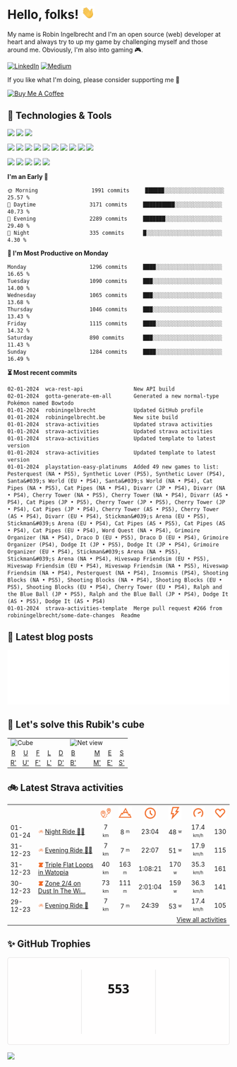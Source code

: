 # Hello, folks! <img src="https://raw.githubusercontent.com/robiningelbrecht/robiningelbrecht/master/wave.gif" width="30">
 
My name is Robin Ingelbrecht and I'm an open source (web) developer at heart and always try to up my game by challenging myself and those around me.
Obviously, I'm also into gaming 🎮.

[![LinkedIn](https://img.shields.io/badge/LinkedIn-0D61B8?style=flat&logo=linkedin&logoColor=white&color=0D61B8)](https://linkedin.com/in/robin-ingelbrecht) 
[![Medium](https://img.shields.io/badge/Medium-2bbc8a?style=flat&logo=medium&logoColor=white&color=2bbc8a)](https://ingelbrechtrobin.medium.com/) 

If you like what I'm doing, please consider supporting me 🙏

<a href="https://www.buymeacoffee.com/ingelbrecht" target="_blank"><img src="https://cdn.buymeacoffee.com/buttons/v2/default-yellow.png" alt="Buy Me A Coffee" style="height: 40px !important;" ></a>

## :wrench: Technologies & Tools
![](https://img.shields.io/badge/OS-Linux-informational?style=flat&logo=linux&logoColor=white&color=2bbc8a)
![](https://img.shields.io/badge/OS-Macos-informational?style=flat&logo=macos&logoColor=white&color=2bbc8a)
![](https://img.shields.io/badge/Editor-phpstorm-informational?style=flat&logo=phpstorm&logoColor=white&color=2bbc8a)

![](https://img.shields.io/badge/Code-Php-informational?style=flat&logo=php&logoColor=white&color=2bbc8a)
![](https://img.shields.io/badge/Framework-Symfony-informational?style=flat&logo=symfony&logoColor=white&color=2bbc8a)
![](https://img.shields.io/badge/Framework-Drupal-informational?style=flat&logo=drupal&logoColor=white&color=2bbc8a)
![](https://img.shields.io/badge/Framework-Laravel-informational?style=flat&logo=laravel&logoColor=white&color=2bbc8a)
![](https://img.shields.io/badge/Code-Python-informational?style=flat&logo=python&logoColor=white&color=2bbc8a)
![](https://img.shields.io/badge/Code-JavaScript-informational?style=flat&logo=javascript&logoColor=white&color=2bbc8a)
![](https://img.shields.io/badge/Code-css3-informational?style=flat&logo=css3&logoColor=white&color=2bbc8a)
![](https://img.shields.io/badge/Code-html5-informational?style=flat&logo=html5&logoColor=white&color=2bbc8a)
![](https://img.shields.io/badge/Code-chart.js-informational?style=flat&logo=chartdotjs&logoColor=white&color=2bbc8a)
![](https://img.shields.io/badge/Shell-Bash-informational?style=flat&logo=gnu-bash&logoColor=white&color=2bbc8a)

![](https://img.shields.io/badge/Tools-MySQL-informational?style=flat&logo=mysql&logoColor=white&color=2bbc8a)
![](https://img.shields.io/badge/Tools-MariaDB-informational?style=flat&logo=mariadb&logoColor=white&color=2bbc8a)
![](https://img.shields.io/badge/Tools-RabbitMQ-informational?style=flat&logo=rabbitmq&logoColor=white&color=2bbc8a)
![](https://img.shields.io/badge/Devops-Docker-informational?style=flat&logo=docker&logoColor=white&color=2bbc8a)
![](https://img.shields.io/badge/GitHub-continuous%20integration-informational?style=flat&logo=github%20actions&logoColor=white&color=2bbc8a)

<!--START_SECTION:commits-per-day-time-->
**I&#039;m an Early 🐤**

```text
🌞 Morning                 1991 commits     ██████░░░░░░░░░░░░░░░░░░░   25.57 %
🌆 Daytime                 3171 commits     ██████████░░░░░░░░░░░░░░░   40.73 %
🌃 Evening                 2289 commits     ███████░░░░░░░░░░░░░░░░░░   29.40 %
🌙 Night                   335 commits      █░░░░░░░░░░░░░░░░░░░░░░░░   4.30 %
```
<!--END_SECTION:commits-per-day-time-->

<!--START_SECTION:commits-per-weekday-->
**📅 I&#039;m Most Productive on Monday**

```text
Monday                    1296 commits     ████░░░░░░░░░░░░░░░░░░░░░   16.65 %
Tuesday                   1090 commits     ███░░░░░░░░░░░░░░░░░░░░░░   14.00 %
Wednesday                 1065 commits     ███░░░░░░░░░░░░░░░░░░░░░░   13.68 %
Thursday                  1046 commits     ███░░░░░░░░░░░░░░░░░░░░░░   13.43 %
Friday                    1115 commits     ████░░░░░░░░░░░░░░░░░░░░░   14.32 %
Saturday                  890 commits      ███░░░░░░░░░░░░░░░░░░░░░░   11.43 %
Sunday                    1284 commits     ████░░░░░░░░░░░░░░░░░░░░░   16.49 %
```
<!--END_SECTION:commits-per-weekday-->

<!--START_SECTION:most-recent-commits-->
**⏳ Most recent commits**
                                        
```text
02-01-2024  wca-rest-api                New API build
02-01-2024  gotta-generate-em-all       Generated a new normal-type Pokémon named Bowtodo
01-01-2024  robiningelbrecht            Updated GitHub profile
01-01-2024  robiningelbrecht.be         New site build
01-01-2024  strava-activities           Updated strava activities
01-01-2024  strava-activities           Updated strava activities
01-01-2024  strava-activities           Updated template to latest version
01-01-2024  strava-activities           Updated template to latest version
01-01-2024  playstation-easy-platinums  Added 49 new games to list: Pesterquest (NA • PS5), Synthetic Lover (PS5), Synthetic Lover (PS4), Santa&#039;s World (EU • PS4), Santa&#039;s World (NA • PS4), Cat Pipes (NA • PS5), Cat Pipes (NA • PS4), Divarr (JP • PS4), Divarr (NA • PS4), Cherry Tower (NA • PS5), Cherry Tower (NA • PS4), Divarr (AS • PS4), Cat Pipes (JP • PS5), Cherry Tower (JP • PS5), Cherry Tower (JP • PS4), Cat Pipes (JP • PS4), Cherry Tower (AS • PS5), Cherry Tower (AS • PS4), Divarr (EU • PS4), Stickman&#039;s Arena (EU • PS5), Stickman&#039;s Arena (EU • PS4), Cat Pipes (AS • PS5), Cat Pipes (AS • PS4), Cat Pipes (EU • PS4), Word Quest (NA • PS4), Grimoire Organizer (NA • PS4), Draco D (EU • PS5), Draco D (EU • PS4), Grimoire Organizer (PS4), Dodge It (JP • PS5), Dodge It (JP • PS4), Grimoire Organizer (EU • PS4), Stickman&#039;s Arena (NA • PS5), Stickman&#039;s Arena (NA • PS4), Hiveswap Friendsim (EU • PS5), Hiveswap Friendsim (EU • PS4), Hiveswap Friendsim (NA • PS5), Hiveswap Friendsim (NA • PS4), Pesterquest (NA • PS4), Insomnis (PS4), Shooting Blocks (NA • PS5), Shooting Blocks (NA • PS4), Shooting Blocks (EU • PS5), Shooting Blocks (EU • PS4), Cherry Tower (EU • PS4), Ralph and the Blue Ball (JP • PS5), Ralph and the Blue Ball (JP • PS4), Dodge It (AS • PS5), Dodge It (AS • PS4)
01-01-2024  strava-activities-template  Merge pull request #266 from robiningelbrecht/some-date-changes  Readme
```
<!--END_SECTION:most-recent-commits-->

## :pencil: Latest blog posts

<a target="_blank" href="https://ingelbrechtrobin.medium.com/"><img src="assets/medium-blog-posts.svg" /></a>

## :jigsaw: Let's solve this Rubik's cube

<table>
  <tr>
    <td colspan="5">
      <img src="https://puzzle-generator.robiningelbrecht.be/github-game/cube" alt="Cube" />
    </td>
    <td colspan="5">
      <img src="https://puzzle-generator.robiningelbrecht.be/github-game/cube?view=net" alt="Net view" />
    </td>
  </tr>
  <tr>
    <td align="center">
      <a href="https://puzzle-generator.robiningelbrecht.be/github-game/turn/R">R</a>
    </td>
    <td align="center">
      <a href="https://puzzle-generator.robiningelbrecht.be/github-game/turn/U">U</a>
    </td>
    <td align="center">
      <a href="https://puzzle-generator.robiningelbrecht.be/github-game/turn/F">F</a>
    </td>
    <td align="center">
      <a href="https://puzzle-generator.robiningelbrecht.be/github-game/turn/L">L</a>
    </td>
    <td align="center">
      <a href="https://puzzle-generator.robiningelbrecht.be/github-game/turn/D">D</a>
    </td>
    <td align="center">
      <a href="https://puzzle-generator.robiningelbrecht.be/github-game/turn/B">B</a>
    </td>
    <td>
       &nbsp; &nbsp;
    </td>
    <td align="center">
      <a href="https://puzzle-generator.robiningelbrecht.be/github-game/turn/M">M</a>
    </td>
    <td align="center">
      <a href="https://puzzle-generator.robiningelbrecht.be/github-game/turn/E">E</a>
    </td>
    <td align="center">
      <a href="https://puzzle-generator.robiningelbrecht.be/github-game/turn/S">S</a>
    </td>
  </tr>
  <tr>
    <td align="center">
      <a href="https://puzzle-generator.robiningelbrecht.be/github-game/turn/R&#039;">R&#039;</a>
    </td>
    <td align="center">
      <a href="https://puzzle-generator.robiningelbrecht.be/github-game/turn/U&#039;">U&#039;</a>
    </td>
    <td align="center">
      <a href="https://puzzle-generator.robiningelbrecht.be/github-game/turn/F&#039;">F&#039;</a>
    </td>
    <td align="center">
      <a href="https://puzzle-generator.robiningelbrecht.be/github-game/turn/L&#039;">L&#039;</a>
    </td>
    <td align="center">
      <a href="https://puzzle-generator.robiningelbrecht.be/github-game/turn/D&#039;">D&#039;</a>
    </td>
    <td align="center">
      <a href="https://puzzle-generator.robiningelbrecht.be/github-game/turn/B&#039;">B&#039;</a>
    </td>
     <td>
      &nbsp; &nbsp;
    </td>
    <td align="center">
      <a href="https://puzzle-generator.robiningelbrecht.be/github-game/turn/M&#039;">M&#039;</a>
    </td>
    <td align="center">
      <a href="https://puzzle-generator.robiningelbrecht.be/github-game/turn/E&#039;">E&#039;</a>
    </td>
    <td align="center">
      <a href="https://puzzle-generator.robiningelbrecht.be/github-game/turn/S&#039;">S&#039;</a>
    </td>
  </tr>
</table>

## :bike: Latest Strava activities

<!--START_SECTION:strava-activities-->
<table>
    <tr>
        <th></th>
        <th></th>
        <th align="center"><img src="https://raw.githubusercontent.com/robiningelbrecht/strava-activities/master/public/distance.svg" width="30" alt="distance" title="distance"/></th>
        <th align="center"><img src="https://raw.githubusercontent.com/robiningelbrecht/strava-activities/master/public/elevation.svg" width="30" alt="elevation" title="elevation"/></th>
        <th align="center"><img src="https://raw.githubusercontent.com/robiningelbrecht/strava-activities/master/public/time.svg" width="30" alt="time" title="time"/></th>
        <th align="center"><img src="https://raw.githubusercontent.com/robiningelbrecht/strava-activities/master/public/average-watt.svg" width="30" alt="average watts" title="average watts"/></th>
        <th align="center"><img src="https://raw.githubusercontent.com/robiningelbrecht/strava-activities/master/public/average-speed.svg" width="30" alt="average speed" title="average speed"/></th>
        <th align="center"><img src="https://raw.githubusercontent.com/robiningelbrecht/strava-activities/master/public/heart-rate.svg" width="30" alt="average heart rate" title="average heart rate"/></th>
    </tr>
            <tr>
            <td>01-01-24</td>
            <td>
                <img src="https://raw.githubusercontent.com/robiningelbrecht/strava-activities/master/public/activity-ride.svg" width="12" alt="Night Ride 🎊🎊" title="Night Ride 🎊🎊"/>
<a href="https://www.strava.com/activities/10472334413" title="Kcal: 230 | Gear: None ">Night Ride 🎊🎊</a>
            </td>
            <td align="center">7 <sup><sub>km</sub></sup></td>
            <td align="center">8 <sup><sub>m</sub></sup></td>
            <td align="center">23:04</td>
            <td align="center">48 <sup><sub>w</sub></sup></td>
            <td align="center">17.4 <sup><sub>km/h</sub></sup></td>
            <td align="center">130</td>
        </tr>
            <tr>
            <td>31-12-23</td>
            <td>
                <img src="https://raw.githubusercontent.com/robiningelbrecht/strava-activities/master/public/activity-ride.svg" width="12" alt="Evening Ride 🎊🎊" title="Evening Ride 🎊🎊"/>
<a href="https://www.strava.com/activities/10472334414" title="Kcal: 175 | Gear: None ">Evening Ride 🎊🎊</a>
            </td>
            <td align="center">7 <sup><sub>km</sub></sup></td>
            <td align="center">7 <sup><sub>m</sub></sup></td>
            <td align="center">22:07</td>
            <td align="center">51 <sup><sub>w</sub></sup></td>
            <td align="center">17.9 <sup><sub>km/h</sub></sup></td>
            <td align="center">115</td>
        </tr>
            <tr>
            <td>31-12-23</td>
            <td>
                                <img src="https://raw.githubusercontent.com/robiningelbrecht/strava-activities/master/public/activity-virtual-ride-zwift.svg" width="12" alt="Triple Flat Loops in Watopia" title="Triple Flat Loops in Watopia"/>
<a href="https://www.strava.com/activities/10467639135" title="Kcal: 665 | Gear: None ">Triple Flat Loops in Watopia</a>
            </td>
            <td align="center">40 <sup><sub>km</sub></sup></td>
            <td align="center">163 <sup><sub>m</sub></sup></td>
            <td align="center">1:08:21</td>
            <td align="center">170 <sup><sub>w</sub></sup></td>
            <td align="center">35.3 <sup><sub>km/h</sub></sup></td>
            <td align="center">161</td>
        </tr>
            <tr>
            <td>30-12-23</td>
            <td>
                                <img src="https://raw.githubusercontent.com/robiningelbrecht/strava-activities/master/public/activity-virtual-ride-zwift.svg" width="12" alt="Zone 2/4 on Dust In The Wind in Watopia" title="Zone 2/4 on Dust In The Wind in Watopia"/>
<a href="https://www.strava.com/activities/10462966968" title="Kcal: 1101 | Gear: None ">Zone 2/4 on Dust In The Wi...</a>
            </td>
            <td align="center">73 <sup><sub>km</sub></sup></td>
            <td align="center">111 <sup><sub>m</sub></sup></td>
            <td align="center">2:01:04</td>
            <td align="center">159 <sup><sub>w</sub></sup></td>
            <td align="center">36.3 <sup><sub>km/h</sub></sup></td>
            <td align="center">141</td>
        </tr>
            <tr>
            <td>29-12-23</td>
            <td>
                <img src="https://raw.githubusercontent.com/robiningelbrecht/strava-activities/master/public/activity-ride.svg" width="12" alt="Evening Ride 🎱" title="Evening Ride 🎱"/>
<a href="https://www.strava.com/activities/10458369139" title="Kcal: 173 | Gear: None ">Evening Ride 🎱</a>
            </td>
            <td align="center">7 <sup><sub>km</sub></sup></td>
            <td align="center">7 <sup><sub>m</sub></sup></td>
            <td align="center">24:39</td>
            <td align="center">53 <sup><sub>w</sub></sup></td>
            <td align="center">17.4 <sup><sub>km/h</sub></sup></td>
            <td align="center">105</td>
        </tr>
                <tr>
            <td colspan="8" align="right"><a href="https://github.com/robiningelbrecht/strava-activities#activities">View all activities</a></td>
        </tr>
    </table>

<!--END_SECTION:strava-activities-->

 ## :sparkles: GitHub Trophies

<img src="assets/github-streak-stats.svg"  alt="Robin Ingelbrecht's streak stats"/>

![](https://github-profile-trophy.vercel.app/?username=robiningelbrecht&theme=chalk&no-frame=false&no-bg=true&margin-w=4)
